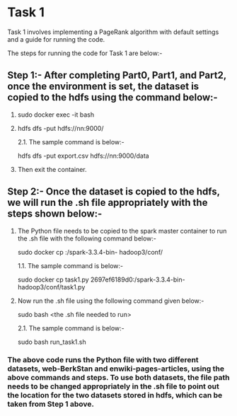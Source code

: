 # Task 1

Task 1 involves implementing a PageRank algorithm with default settings and a guide for running the code.

The steps for running the code for Task 1 are below:-

## Step 1:- After completing Part0, Part1, and Part2, once the environment is set, the dataset is copied to the hdfs using the command below:-

1. sudo docker exec -it <container id of hdfs namenode> bash
2. hdfs dfs -put <dataset to be copied to the hdfs> hdfs://nn:9000/<path to the folder to save the dataset inside hdfs>

   2.1. The sample command is below:-

      hdfs dfs -put export.csv hdfs://nn:9000/data

3. Then exit the container.
   
## Step 2:- Once the dataset is copied to the hdfs, we will run the .sh file appropriately with the steps shown below:-

1. The Python file needs to be copied to the spark master container to run the .sh file with the following command below:-

   sudo docker cp <python file name that is needed to be copied inside spark master container> <spark master container id>:/spark-3.3.4-bin-   hadoop3/conf/<python file name that is being copied to the spark master container>

   1.1. The sample command is below:-

      sudo docker cp task1.py 2697ef6189d0:/spark-3.3.4-bin-hadoop3/conf/task1.py

2. Now run the .sh file using the following command given below:-

   sudo bash <the .sh file needed to run>

   2.1. The sample command is below:-

      sudo bash run_task1.sh

### The above code runs the Python file with two different datasets, web-BerkStan and enwiki-pages-articles, using the above commands and steps. To use both datasets, the file path needs to be changed appropriately in the .sh file to point out the location for the two datasets stored in hdfs, which can be taken from Step 1 above.
